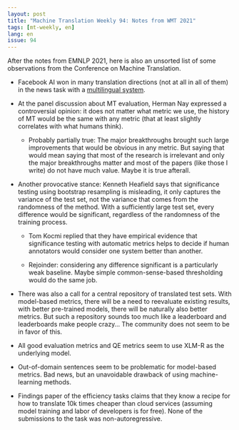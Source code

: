 ```yaml
---
layout: post
title: "Machine Translation Weekly 94: Notes from WMT 2021"
tags: [mt-weekly, en]
lang: en
issue: 94
---
```


After the notes from EMNLP 2021, here is also an unsorted list of some
observations from the Conference on Machine Translation.

* Facebook AI won in many translation directions (not at all in all of them) in
  the news task with a [multilingual
  system](http://www.statmt.org/wmt21/pdf/2021.wmt-1.19.pdf).

* At the panel discussion about MT evaluation, Herman Nay expressed a
  controversial opinion: it does not matter what metric we use, the history of
  MT would be the same with any metric (that at least slightly correlates with
  what humans think).

    * Probably partially true: The major breakthroughs brought such large
      improvements that would be obvious in any metric. But saying that would
      mean saying that most of the research is irrelevant and only the major
      breakthroughs matter and most of the papers (like those I write) do not
      have much value. Maybe it is true afterall.

* Another provocative stance: Kenneth Heafield says that significance testing
  using bootstrap resampling is misleading, it only captures the variance of
  the test set, not the variance that comes from the randomness of the method.
  With a sufficiently large test set, every difference would be significant,
  regardless of the randomness of the training process.

    * Tom Kocmi replied that they have empirical evidence that significance testing
      with automatic metrics helps to decide if human annotators would consider one
      system better than another.

    * Rejoinder: considering any difference significant is a particularly weak
      baseline. Maybe simple common-sense-based thresholding would do the same
      job.

* There was also a call for a central repository of translated test sets. With
  model-based metrics, there will be a need to reevaluate existing results,
  with better pre-trained models, there will be naturally also better metrics.
  But such a repository sounds too much like a leaderboard and leaderboards
  make people crazy… The community does not seem to be in favor of this.

* All good evaluation metrics and QE metrics seem to use XLM-R as the
  underlying model.

* Out-of-domain sentences seem to be problematic for model-based metrics. Bad
  news, but an unavoidable drawback of using machine-learning methods.

* Findings paper of the efficiency tasks claims that they know a recipe for how
  to translate 10k times cheaper than cloud services (assuming model training
  and labor of developers is for free). None of the submissions to the task was
  non-autoregressive.
